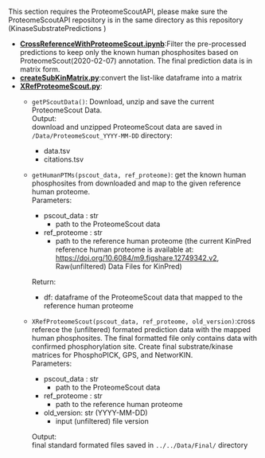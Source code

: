 This section requires the ProteomeScoutAPI, please make sure the ProteomeScoutAPI repository is in the same directory as this repository (KinaseSubstratePredictions
)  

- **[CrossReferenceWithProteomeScout.ipynb](https://github.com/NaegleLab/KinPred/blob/master/Code/CrossReferenceWithProteomeScout/CrossReferenceWithProteomeScout.ipynb)**:Filter the pre-processed predictions to keep only the known human phosphosites based on ProteomeScout(2020-02-07) annotation. The final prediction data is in matrix form. 
- **[createSubKinMatrix.py](https://github.com/NaegleLab/KinPred/blob/master/Code/CrossReferenceWithProteomeScout/createSubKinMatrix.py)**:convert the list-like dataframe into a matrix
- **[XRefProteomeScout.py](https://github.com/NaegleLab/KinPred/blob/master/Code/CrossReferenceWithProteomeScout/XRefProteomeScout.py)**: 
  - ```getPScoutData()```: Download, unzip and save the current ProteomeScout Data.\
   Output:   
   download and unzipped ProteomeScout data are saved in `/Data/ProteomeScout_YYYY-MM-DD` directory:
      - data.tsv
      - citations.tsv 
  - ```getHumanPTMs(pscout_data, ref_proteome)```: get the known human phosphosites from downloaded and map to the given reference human proteome.\
    Parameters: 
      - pscout_data : str
          - path to the ProteomeScout data
      - ref_proteome : str
          - path to the reference human proteome (the current KinPred reference human proteome is available at: https://doi.org/10.6084/m9.figshare.12749342.v2, Raw(unfiltered) Data Files for KinPred)

    Return: 
      - df: dataframe of the ProteomeScout data that mapped to the reference human proteome
      
   - ```XRefProteomeScout(pscout_data, ref_proteome, old_version)```:cross referece the (unfiltered) formated prediction data with the mapped human phosphosites. The final formatted file only contains data with confirmed phosphorylation site. Create final substrate/kinase matrices for PhosphoPICK, GPS, and NetworKIN.\
      Parameters:
        - pscout_data : str
            - path to the ProteomeScout data
        - ref_proteome : str
            - path to the reference human proteome
        - old_version: str (YYYY-MM-DD)
            - input (unfiltered) file version

      Output:\
      final standard formated files saved in `../../Data/Final/` directory
